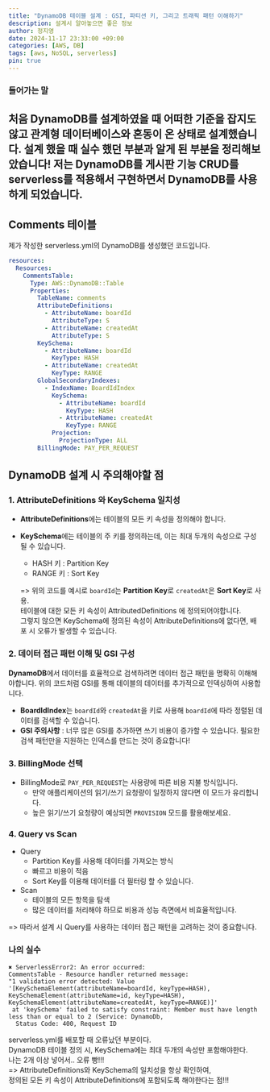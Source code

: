 ```yaml
---
title: "DynamoDB 테이블 설계 : GSI, 파티션 키, 그리고 트래픽 패턴 이해하기"
description: 설계시 알아놓으면 좋은 정보
author: 정지영
date: 2024-11-17 23:33:00 +09:00
categories: [AWS, DB]
tags: [aws, NoSQL, serverless]
pin: true
---
```

### 들어가는 말
처음 DynamoDB를 설계하였을 때 어떠한 기준을 잡지도 않고 관계형 데이터베이스와 혼동이 온 상태로 설계했습니다.
설계 했을 때 실수 했던 부분과 알게 된 부분을 정리해보았습니다!
저는 DynamoDB를 게시판 기능 CRUD를 serverless를 적용해서 구현하면서 DynamoDB를 사용하게 되었습니다.
---
## Comments 테이블
제가 작성한 serverless.yml의 DynamoDB를 생성했던 코드입니다.
```yaml
resources:
  Resources:
    CommentsTable:
      Type: AWS::DynamoDB::Table
      Properties:
        TableName: comments
        AttributeDefinitions:
          - AttributeName: boardId
            AttributeType: S
          - AttributeName: createdAt
            AttributeType: S
        KeySchema:
          - AttributeName: boardId
            KeyType: HASH
          - AttributeName: createdAt
            KeyType: RANGE
        GlobalSecondaryIndexes:
          - IndexName: BoardIdIndex
            KeySchema:
              - AttributeName: boardId
                KeyType: HASH
              - AttributeName: createdAt
                KeyType: RANGE
            Projection:
              ProjectionType: ALL
        BillingMode: PAY_PER_REQUEST

```

## DynamoDB 설계 시 주의해야할 점
### 1. AttributeDefinitions 와 KeySchema 일치성
- **AttributeDefinitions**에는 테이블의 모든 키 속성을 정의해야 합니다.
- **KeySchema**에는 테이블의 주 키를 정의하는데, 이는 최대 두개의 속성으로 구성될 수 있습니다.
  - HASH 키 : Partition Key
  - RANGE 키 : Sort Key

  => 위의 코드를 예시로 `boardId`는 **Partition Key**로 `createdAt`은 **Sort Key**로 사용.  
   테이블에 대한 모든 키 속성이 AttributedDefinitions 에 정의되어야합니다.  
  그렇지 않으면 KeySchema에 정의된 속성이 AttributeDefinitions에 없다면, 배포 시 오류가 발생할 수 있습니다.

### 2. 데이터 접근 패턴 이해 및 GSI 구성
**DynamoDB**에서 데이터를 효율적으로 검색하려면 데이터 접근 패턴을 명확히 이해해야합니다.
위의 코드처럼 GSI를 통해 데이블의 데이터를 추가적으로 인덱싱하여 사용합니다.
- **BoardIdIndex**는 ``boardId``와 ``createdAt``을 키로 사용해 ``boardId``에 따라 정렬된 데이터를 검색할 수 있습니다.
- **GSI 주의사항** : 너무 많은 GSI를 추가하면 쓰기 비용이 증가할 수 있습니다. 필요한 검색 패턴만을 지원하는 인덱스를 만드는 것이 중요합니다!

### 3. BillingMode 선택
- BillingMode로 `PAY_PER_REQUEST`는 사용량에 따른 비용 지불 방식입니다.
  - 만약 애플리케이션의 읽기/쓰기 요청량이 일정하지 않다면 이 모드가 유리합니다.
  - 높은 읽기/쓰기 요청량이 예상되면 `PROVISION` 모드를 활용해보세요.

### 4. Query vs Scan
- Query
  - Partition Key를 사용해 데이터를 가져오는 방식
  - 빠르고 비용이 적음
  - Sort Key를 이용해 데이터를 더 필터링 할 수 있습니다.
- Scan
  - 테이블의 모든 항목을 탐색
  - 많은 데이터를 처리해야 하므로 비용과 성능 측면에서 비효율적입니다.

=> 따라서 설계 시 Query를 사용하는 데이터 접근 패턴을 고려하는 것이 중요합니다.



### 나의 실수
```text
✖ ServerlessError2: An error occurred:
CommentsTable - Resource handler returned message: 
"1 validation error detected: Value '[KeySchemaElement(attributeName=boardId, keyType=HASH), 
KeySchemaElement(attributeName=id, keyType=HASH), KeySchemaElement(attributeName=createdAt, keyType=RANGE)]'
 at 'keySchema' failed to satisfy constraint: Member must have length less than or equal to 2 (Service: DynamoDb,
  Status Code: 400, Request ID
```
serverless.yml를 배포할 때 오류났던 부분이다.  
DynamoDB 테이블 정의 시, KeySchema에는 최대 두개의 속성만 포함해야한다.  
나는 2개 이상 넣어서.. 오류 빵!!!  
=> AttributeDefinitions와 KeySchema의 일치성을 항상 확인하여,  
정의된 모든 키 속성이 AttributeDefinitions에 포함되도록 해야한다는 점!!!

